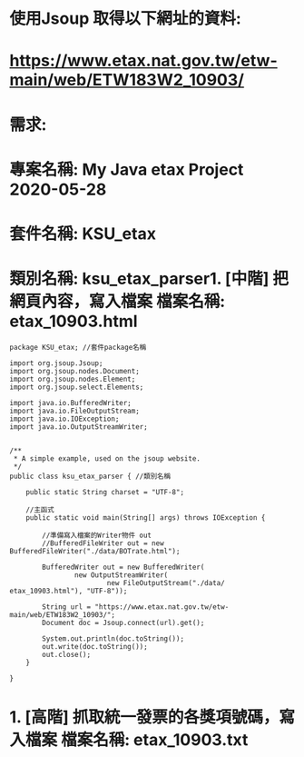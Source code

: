 # 使用Jsoup 取得以下網址的資料:
# https://www.etax.nat.gov.tw/etw-main/web/ETW183W2_10903/
# 需求:
# 專案名稱: My Java etax Project 2020-05-28
# 套件名稱: KSU_etax

# 類別名稱: ksu_etax_parser1. [中階] 把網頁內容，寫入檔案 檔案名稱: etax_10903.html
```
package KSU_etax; //套件package名稱

import org.jsoup.Jsoup;
import org.jsoup.nodes.Document;
import org.jsoup.nodes.Element;
import org.jsoup.select.Elements;

import java.io.BufferedWriter;
import java.io.FileOutputStream;
import java.io.IOException;
import java.io.OutputStreamWriter;


/**
 * A simple example, used on the jsoup website.
 */
public class ksu_etax_parser { //類別名稱
    
    public static String charset = "UTF-8";

    //主函式
    public static void main(String[] args) throws IOException {
        
        //準備寫入檔案的Writer物件 out       
        //BufferedFileWriter out = new BufferedFileWriter("./data/BOTrate.html");
        
        BufferedWriter out = new BufferedWriter(
                new OutputStreamWriter(
                        new FileOutputStream("./data/ etax_10903.html"), "UTF-8"));
        
        String url = "https://www.etax.nat.gov.tw/etw-main/web/ETW183W2_10903/";
        Document doc = Jsoup.connect(url).get();
        
        System.out.println(doc.toString());
        out.write(doc.toString()); 
        out.close();
    }

}
```
# 1. [高階] 抓取統一發票的各獎項號碼，寫入檔案 檔案名稱: etax_10903.txt
```
```

